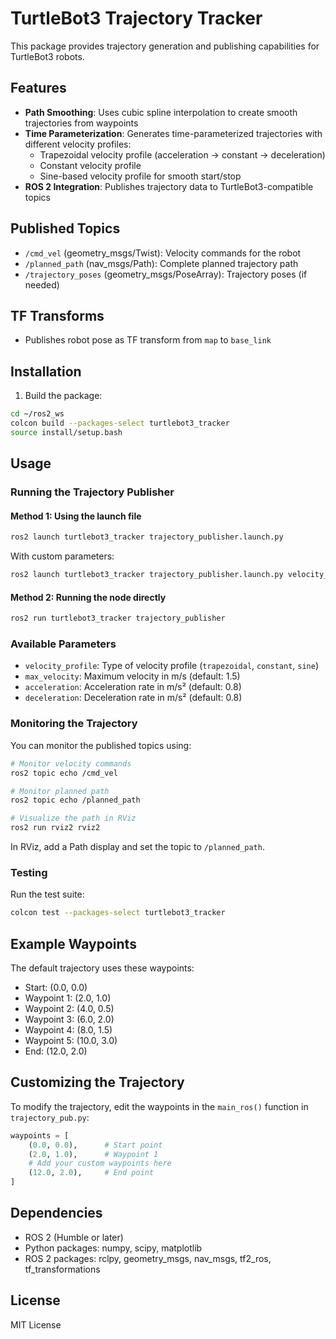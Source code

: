 # TurtleBot3 Trajectory Tracker

This package provides trajectory generation and publishing capabilities for TurtleBot3 robots.

## Features

- **Path Smoothing**: Uses cubic spline interpolation to create smooth trajectories from waypoints
- **Time Parameterization**: Generates time-parameterized trajectories with different velocity profiles:
  - Trapezoidal velocity profile (acceleration → constant → deceleration)
  - Constant velocity profile
  - Sine-based velocity profile for smooth start/stop
- **ROS 2 Integration**: Publishes trajectory data to TurtleBot3-compatible topics

## Published Topics

- `/cmd_vel` (geometry_msgs/Twist): Velocity commands for the robot
- `/planned_path` (nav_msgs/Path): Complete planned trajectory path
- `/trajectory_poses` (geometry_msgs/PoseArray): Trajectory poses (if needed)

## TF Transforms

- Publishes robot pose as TF transform from `map` to `base_link`

## Installation

1. Build the package:
```bash
cd ~/ros2_ws
colcon build --packages-select turtlebot3_tracker
source install/setup.bash
```

## Usage

### Running the Trajectory Publisher

#### Method 1: Using the launch file
```bash
ros2 launch turtlebot3_tracker trajectory_publisher.launch.py
```

With custom parameters:
```bash
ros2 launch turtlebot3_tracker trajectory_publisher.launch.py velocity_profile:=sine max_velocity:=2.0 acceleration:=1.0 deceleration:=1.0
```

#### Method 2: Running the node directly
```bash
ros2 run turtlebot3_tracker trajectory_publisher
```

### Available Parameters

- `velocity_profile`: Type of velocity profile (`trapezoidal`, `constant`, `sine`)
- `max_velocity`: Maximum velocity in m/s (default: 1.5)
- `acceleration`: Acceleration rate in m/s² (default: 0.8)
- `deceleration`: Deceleration rate in m/s² (default: 0.8)

### Monitoring the Trajectory

You can monitor the published topics using:

```bash
# Monitor velocity commands
ros2 topic echo /cmd_vel

# Monitor planned path
ros2 topic echo /planned_path

# Visualize the path in RViz
ros2 run rviz2 rviz2
```

In RViz, add a Path display and set the topic to `/planned_path`.

### Testing

Run the test suite:
```bash
colcon test --packages-select turtlebot3_tracker
```

## Example Waypoints

The default trajectory uses these waypoints:
- Start: (0.0, 0.0)
- Waypoint 1: (2.0, 1.0)
- Waypoint 2: (4.0, 0.5)
- Waypoint 3: (6.0, 2.0)
- Waypoint 4: (8.0, 1.5)
- Waypoint 5: (10.0, 3.0)
- End: (12.0, 2.0)

## Customizing the Trajectory

To modify the trajectory, edit the waypoints in the `main_ros()` function in `trajectory_pub.py`:

```python
waypoints = [
    (0.0, 0.0),      # Start point
    (2.0, 1.0),      # Waypoint 1
    # Add your custom waypoints here
    (12.0, 2.0),     # End point
]
```

## Dependencies

- ROS 2 (Humble or later)
- Python packages: numpy, scipy, matplotlib
- ROS 2 packages: rclpy, geometry_msgs, nav_msgs, tf2_ros, tf_transformations

## License

MIT License 